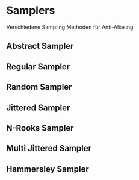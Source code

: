 # Samplers

Verschiedene Sampling Methoden für Anti-Aliasing



## Abstract Sampler



## Regular Sampler

## Random Sampler

## Jittered Sampler

## N-Rooks Sampler

## Multi Jittered Sampler

## Hammersley Sampler
